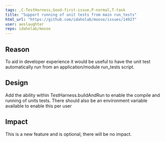 ```yaml
---
tags: ,C-TestHarness,Good-first-issue,P-normal,T-task
title: "Support running of unit tests from main run_tests"
html_url: "https://github.com/idaholab/moose/issues/14927"
user: aeslaughter
repo: idaholab/moose
---
```


## Reason
<!--Why do you need this feature or what is the enhancement?-->
To aid in developer experience it would be useful to have the unit test automatically run from an application/module run_tests script.

## Design
<!--A concise description (design) of what you want to happen.--->
Add the ability within TestHarness.buildAndRun to enable the compile and running of units tests. There should also be an environment variable available to enable this per user

## Impact
<!--Will the enhancement change existing public APIs, internal APIs, or add something new?-->
This is a new feature and is optional, there will be no impact.